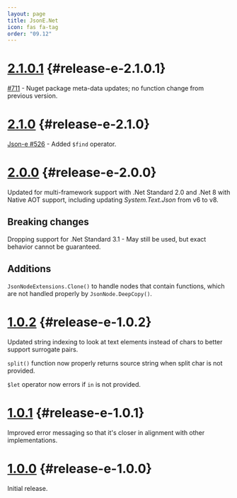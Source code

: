 ```yaml
---
layout: page
title: JsonE.Net
icon: fas fa-tag
order: "09.12"
---
```

# [2.1.0.1](https://github.com/gregsdennis/json-everything/pull/712) {#release-e-2.1.0.1}

[#711](https://github.com/gregsdennis/json-everything/issues/711) - Nuget package meta-data updates; no function change from previous version.

# [2.1.0](https://github.com/gregsdennis/json-everything/pull/681) {#release-e-2.1.0}

[Json-e #526](https://github.com/json-e/json-e/pull/526) - Added `$find` operator.

# [2.0.0](https://github.com/gregsdennis/json-everything/pull/619) {#release-e-2.0.0}

Updated for multi-framework support with .Net Standard 2.0 and .Net 8 with Native AOT support, including updating _System.Text.Json_ from v6 to v8.

## Breaking changes

Dropping support for .Net Standard 3.1 - May still be used, but exact behavior cannot be guaranteed. 

## Additions

`JsonNodeExtensions.Clone()` to handle nodes that contain functions, which are not handled properly by `JsonNode.DeepCopy()`.

# [1.0.2](https://github.com/gregsdennis/json-everything/pull/621) {#release-e-1.0.2}

Updated string indexing to look at text elements instead of chars to better support surrogate pairs.

`split()` function now properly returns source string when split char is not provided.

`$let` operator now errors if `in` is not provided.

# [1.0.1](https://github.com/gregsdennis/json-everything/pull/569) {#release-e-1.0.1}

Improved error messaging so that it's closer in alignment with other implementations.

# [1.0.0](https://github.com/gregsdennis/json-everything/pull/566) {#release-e-1.0.0}

Initial release.

